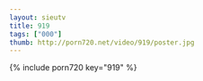 ```yaml
--- 
layout: sieutv
title: 919
tags: ["000"]
thumb: http://porn720.net/video/919/poster.jpg
---
```

{% include porn720 key="919" %} 
